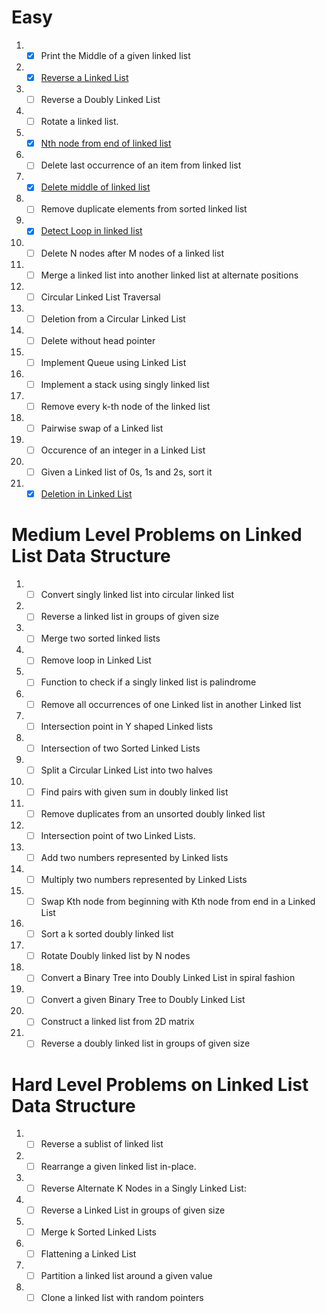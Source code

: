 # Easy
1. - [x] Print the Middle of a given linked list
2. - [x] [Reverse a Linked List]( problems/ReverseLinkedList.java)
3. - [ ] Reverse a Doubly Linked List
4. - [ ] Rotate a linked list.
5. - [x] [Nth node from end of linked list]( problems/NthNodeFromEndOfList.java)
6. - [ ] Delete last occurrence of an item from linked list
7. - [x] [Delete middle of linked list](problems/DeleteMiddleOfList)
8. - [ ] Remove duplicate elements from sorted linked list
9. - [x] [Detect Loop in linked list](problems/DetectLoopInLinkedList)
10. - [ ] Delete N nodes after M nodes of a linked list
11. - [ ] Merge a linked list into another linked list at alternate positions
12. - [ ] Circular Linked List Traversal
13. - [ ] Deletion from a Circular Linked List
14. - [ ] Delete without head pointer
15. - [ ] Implement Queue using Linked List
16. - [ ] Implement a stack using singly linked list
17. - [ ] Remove every k-th node of the linked list
18. - [ ] Pairwise swap of a Linked list
19. - [ ] Occurence of an integer in a Linked List
20. - [ ] Given a Linked list of 0s, 1s and 2s, sort it
21. - [x] [Deletion in Linked List](problems/DeleteMiddleOfList)
# Medium Level Problems on Linked List Data Structure

1. - [ ] Convert singly linked list into circular linked list
2. - [ ] Reverse a linked list in groups of given size
3. - [ ] Merge two sorted linked lists
4. - [ ] Remove loop in Linked List
5. - [ ] Function to check if a singly linked list is palindrome
6. - [ ] Remove all occurrences of one Linked list in another Linked list
7. - [ ] Intersection point in Y shaped Linked lists
8. - [ ] Intersection of two Sorted Linked Lists
9. - [ ] Split a Circular Linked List into two halves
10. - [ ] Find pairs with given sum in doubly linked list
11. - [ ] Remove duplicates from an unsorted doubly linked list
12. - [ ] Intersection point of two Linked Lists.
13. - [ ] Add two numbers represented by Linked lists
14. - [ ] Multiply two numbers represented by Linked Lists
15. - [ ] Swap Kth node from beginning with Kth node from end in a Linked List
16. - [ ] Sort a k sorted doubly linked list
17. - [ ] Rotate Doubly linked list by N nodes
18. - [ ] Convert a Binary Tree into Doubly Linked List in spiral fashion
19. - [ ] Convert a given Binary Tree to Doubly Linked List
20. - [ ] Construct a linked list from 2D matrix
21. - [ ] Reverse a doubly linked list in groups of given size
# Hard Level Problems on Linked List Data Structure

1. - [ ] Reverse a sublist of linked list
2. - [ ] Rearrange a given linked list in-place.
3. - [ ] Reverse Alternate K Nodes in a Singly Linked List:
4. - [ ] Reverse a Linked List in groups of given size
5. - [ ] Merge k Sorted Linked Lists
6. - [ ] Flattening a Linked List
7. - [ ] Partition a linked list around a given value
8. - [ ] Clone a linked list with random pointers
